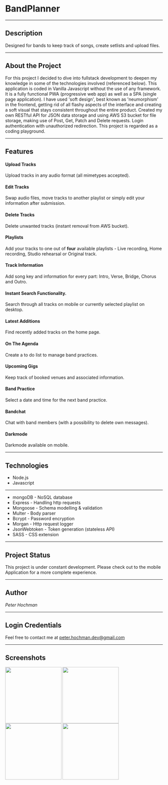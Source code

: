 # BandPlanner
____________________________________________________________________________________________________________________________________________________________________

## Description
Designed for bands to keep track of songs, create setlists and upload files. 
____________________________________________________________________________________________________________________________________________________________________

## About the Project
For this project I decided to dive into fullstack development to deepen my knowledge in some of the technologies involved (referenced below). This application is coded in Vanilla Javascript without the use of any framework. It is a fully functional PWA (progressive web app) as well as a SPA (single page application). I have used 'soft design', best known as 'neumorphism' in the frontend, getting rid of all flashy aspects of the interface and creating a soft visual that stays consistent throughout the entire product. Created my own RESTful API for JSON data storage and using AWS S3 bucket for file storage, making use of Post, Get, Patch and Delete requests. Login authentication with unauthorized redirection. This project is regarded as a coding playground.
____________________________________________________________________________________________________________________________________________________________________

## Features
#### Upload Tracks
Upload tracks in any audio format (all mimetypes accepted).
#### Edit Tracks 
Swap audio files, move tracks to another playlist or simply edit your information after submission. 
#### Delete Tracks
Delete unwanted tracks (instant removal from AWS bucket).
#### Playlists
Add your tracks to one out of **four** available playlists - Live recording, Home recording, Studio rehearsal or Original track.
#### Track Information
Add song key and information for every part: Intro, Verse, Bridge, Chorus and Outro.
#### Instant Search Functionality.
Search through all tracks on mobile or currently selected playlist on desktop. 
#### Latest Additions
Find recently added tracks on the home page. 
#### On The Agenda
Create a to do list to manage band practices.
#### Upcoming Gigs
Keep track of booked venues and associated information.
#### Band Practice
Select a date and time for the next band practice. 
#### Bandchat
Chat with band members (with a possibility to delete own messages).
#### Darkmode
Darkmode available on mobile.
____________________________________________________________________________________________________________________________________________________________________

## Technologies

- Node.js
- Javascript
____________

- mongoDB - NoSQL database
- Express - Handling http requests
- Mongoose - Schema modelling & validation
- Multer - Body parser
- Bcrypt - Password encryption
- Morgan - Http request logger
- JsonWebtoken - Token generation (stateless API)
- SASS - CSS extension
____________________________________________________________________________________________________________________________________________________________________

## Project Status
This project is under constant development.
Please check out to the mobile Application for a more complete experience.
____________________________________________________________________________________________________________________________________________________________________

## Author
*Peter Hochman*
____________________________________________________________________________________________________________________________________________________________________

## Login Credentials
Feel free to contact me at peter.hochman.dev@gmail.com
____________________________________________________________________________________________________________________________________________________________________

## Screenshots
<img src="https://user-images.githubusercontent.com/55486572/113491394-bc686a00-94d0-11eb-8a94-58172f38efc9.jpg" width="180" align="left">
<img src="https://user-images.githubusercontent.com/55486572/113491445-2bde5980-94d1-11eb-9c84-33e054fe4619.jpg" width="180" align="left">
<img src="https://user-images.githubusercontent.com/55486572/113491448-2f71e080-94d1-11eb-82b2-a24a01c5125c.jpg" width="180" align="left">
<img src="https://user-images.githubusercontent.com/55486572/113491514-942d3b00-94d1-11eb-9df1-98a206134950.jpg" width="180" align="left">
